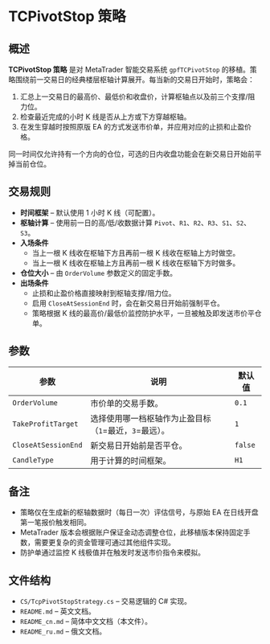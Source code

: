 # TCPivotStop 策略

## 概述

**TCPivotStop 策略** 是对 MetaTrader 智能交易系统 `gpfTCPivotStop` 的移植。策略围绕前一交易日的经典楼层枢轴计算展开。每当新的交易日开始时，策略会：

1. 汇总上一交易日的最高价、最低价和收盘价，计算枢轴点以及前三个支撑/阻力位。
2. 检查最近完成的小时 K 线是否从上方或下方穿越枢轴。
3. 在发生穿越时按照原版 EA 的方式发送市价单，并应用对应的止损和止盈价格。

同一时间仅允许持有一个方向的仓位，可选的日内收盘功能会在新交易日开始前平掉当前仓位。

## 交易规则

- **时间框架** – 默认使用 1 小时 K 线（可配置）。
- **枢轴计算** – 使用前一日的高/低/收数据计算 `Pivot`、`R1`、`R2`、`R3`、`S1`、`S2`、`S3`。
- **入场条件**
  - 当上一根 K 线收在枢轴下方且再前一根 K 线收在枢轴上方时做空。
  - 当上一根 K 线收在枢轴上方且再前一根 K 线收在枢轴下方时做多。
- **仓位大小** – 由 `OrderVolume` 参数定义的固定手数。
- **出场条件**
  - 止损和止盈价格直接映射到枢轴支撑/阻力位。
  - 启用 `CloseAtSessionEnd` 时，会在新交易日开始前强制平仓。
  - 策略根据 K 线的最高价/最低价监控防护水平，一旦被触及即发送市价平仓单。

## 参数

| 参数 | 说明 | 默认值 |
| ---- | ---- | ------ |
| `OrderVolume` | 市价单的交易手数。 | `0.1` |
| `TakeProfitTarget` | 选择使用哪一档枢轴作为止盈目标（`1`=最近，`3`=最远）。 | `1` |
| `CloseAtSessionEnd` | 新交易日开始前是否平仓。 | `false` |
| `CandleType` | 用于计算的时间框架。 | `H1` |

## 备注

- 策略仅在生成新的枢轴数据时（每日一次）评估信号，与原始 EA 在日线开盘第一笔报价触发相同。
- MetaTrader 版本会根据账户保证金动态调整仓位，此移植版本保持固定手数，需要更复杂的资金管理可通过其他组件实现。
- 防护单通过监控 K 线极值并在触发时发送市价指令来模拟。

## 文件结构

- `CS/TcpPivotStopStrategy.cs` – 交易逻辑的 C# 实现。
- `README.md` – 英文文档。
- `README_cn.md` – 简体中文文档（本文件）。
- `README_ru.md` – 俄文文档。
